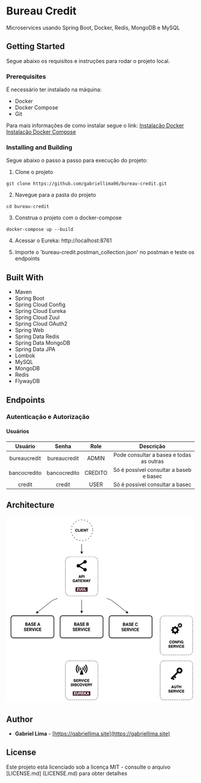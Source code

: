 # Bureau Credit

Microservices usando Spring Boot, Docker, Redis, MongoDB e MySQL

## Getting Started

Segue abaixo os requisitos e instruções para rodar o projeto local.

### Prerequisites

É necessário ter instalado na máquina:
- Docker 
- Docker Compose
- Git

Para mais informações de como instalar segue o link:
[Instalação Docker](https://docs.docker.com/get-docker/)
[Instalação Docker Compose](https://docs.docker.com/compose/)

### Installing and Building

Segue abaixo o passo a passo para execução do projeto:

1. Clone o projeto

```
git clone https://github.com/gabriellima96/bureau-credit.git
```

2. Navegue para a pasta do projeto

```
cd bureau-credit
```

3. Construa o projeto com o docker-compose
```
docker-compose up --build
```

4. Acessar o Eureka: http://localhost:8761

5. Importe o 'bureau-credit.postman_collection.json' no postman e teste os endpoints


## Built With

* Maven
* Spring Boot
* Spring Cloud Config
* Spring Cloud Eureka
* Spring Cloud Zuul
* Spring Cloud OAuth2
* Spring Web
* Spring Data Redis
* Spring Data MongoDB
* Spring Data JPA
* Lombok
* MySQL
* MongoDB
* Redis
* FlywayDB

## Endpoints

### Autenticação e Autorização

#### Usuários
Usuário | Senha | Role | Descrição
:-----: | :---: | :-----: | :--------: 
bureaucredit | bureaucredit  | ADMIN | Pode consultar a basea e todas as outras
bancocredito | bancocredito | CREDITO | Só é possível consultar a baseb e basec
credit | credit | USER | Só é possível consultar a basec


## Architecture

![Arquitetura](https://github.com/gabriellima96/bureau-credit/blob/master/architecture.png)



## Author

* **Gabriel Lima** - [https://gabriellima.site](https://gabriellima.site)

## License

Este projeto está licenciado sob a licença MIT - consulte o arquivo [LICENSE.md] (LICENSE.md) para obter detalhes
